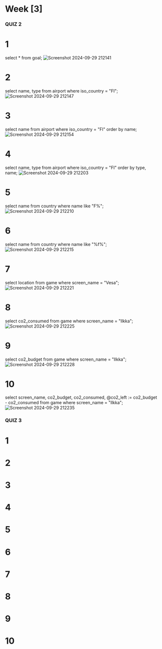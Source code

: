 # Week [3]

### QUIZ 2

# 1
select * from goal;
![Screenshot 2024-09-29 212141](https://github.com/user-attachments/assets/a0d55b61-f0ff-4e27-a4bc-221406b3e104)

# 2
select name, type from airport where iso_country = "FI";
![Screenshot 2024-09-29 212147](https://github.com/user-attachments/assets/3c99ae14-5aca-4d8a-bb2a-40e5f7471220)

# 3
select name from airport where iso_country = "FI" order by name;
![Screenshot 2024-09-29 212154](https://github.com/user-attachments/assets/f3daa959-6507-4871-9563-3e8d0263b96d)

# 4
select name, type from airport where iso_country = "FI" order by type, name;
![Screenshot 2024-09-29 212203](https://github.com/user-attachments/assets/16beb866-492c-435f-bc4c-dbb9bcd4b34c)

# 5
 select name from country where name like "F%";
![Screenshot 2024-09-29 212210](https://github.com/user-attachments/assets/a8f44461-4e24-4bce-a58d-be293ade2c25)

# 6
 select name from country where name like "%f%";
![Screenshot 2024-09-29 212215](https://github.com/user-attachments/assets/b57f07f0-5253-488d-ad64-9508cc060325)

# 7
select location from game where screen_name = "Vesa";
![Screenshot 2024-09-29 212221](https://github.com/user-attachments/assets/87f8ba8f-b891-4514-b4ed-08571765421a)

# 8
select co2_consumed from game where screen_name = "Ilkka";
![Screenshot 2024-09-29 212225](https://github.com/user-attachments/assets/1bad05c8-a319-46a3-a986-21d396f9e930)

# 9
select co2_budget from game where screen_name = "Ilkka";
![Screenshot 2024-09-29 212228](https://github.com/user-attachments/assets/d4440a5e-ab2b-4397-a74b-13b8b1cf47fd)

# 10
select screen_name, co2_budget, co2_consumed, @co2_left := co2_budget - co2_consumed from game where screen_name = "Ilkka";
![Screenshot 2024-09-29 212235](https://github.com/user-attachments/assets/febb0103-e721-4187-8972-f598144857f0)



### QUIZ 3

# 1
# 2
# 3
# 4
# 5 
# 6
# 7
# 8
# 9
# 10
